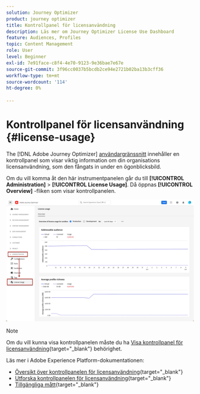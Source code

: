 ```yaml
---
solution: Journey Optimizer
product: journey optimizer
title: Kontrollpanel för licensanvändning
description: Läs mer om Journey Optimizer License Use Dashboard
feature: Audiences, Profiles
topic: Content Management
role: User
level: Beginner
exl-id: 7e91face-c8f4-4e70-9123-9e36bae7e67e
source-git-commit: 3f96cc0037b5bcdb2ce94e2721b02ba13b3cff36
workflow-type: tm+mt
source-wordcount: '114'
ht-degree: 0%

---
```


# Kontrollpanel för licensanvändning {#license-usage}

The [!DNL Adobe Journey Optimizer] [användargränssnitt](../start/user-interface.md) innehåller en kontrollpanel som visar viktig information om din organisations licensanvändning, som den fångats in under en ögonblicksbild.

Om du vill komma åt den här instrumentpanelen går du till **[!UICONTROL Administration]** > **[!UICONTROL License Usage]**. Då öppnas **[!UICONTROL Overview]** -fliken som visar kontrollpanelen.

![](assets/license-usage-dashboard.png)

>[!NOTE]
>
>Om du vill kunna visa kontrollpanelen måste du ha [Visa kontrollpanel för licensanvändning](https://experienceleague.adobe.com/docs/experience-platform/dashboards/permissions.html#available-permissions){target="_blank"} behörighet.

Läs mer i Adobe Experience Platform-dokumentationen:

* [Översikt över kontrollpanelen för licensanvändning](https://experienceleague.adobe.com/docs/experience-platform/dashboards/guides/license-usage.html){target="_blank"}
* [Utforska kontrollpanelen för licensanvändning](https://experienceleague.adobe.com/docs/experience-platform/dashboards/guides/license-usage.html#exploring-the-license-usage-dashboard){target="_blank"}
* [Tillgängliga mått](https://experienceleague.adobe.com/docs/experience-platform/dashboards/guides/license-usage.html#available-metrics){target="_blank"}
